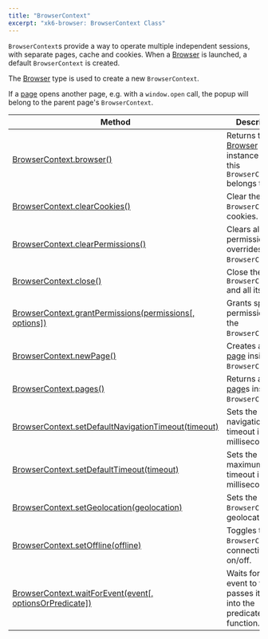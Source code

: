 ```yaml
---
title: "BrowserContext"
excerpt: "xk6-browser: BrowserContext Class"
---
```


`BrowserContext`s provide a way to operate multiple independent sessions, with separate pages, cache and cookies. When a [Browser](/javascript-api/xk6-browser/browser) is launched, a default `BrowserContext` is created.

The [Browser](/javascript-api/xk6-browser/browser) type is used to create a new `BrowserContext`.

If a [page](/javascript-api/xk6-browser/page) opens another page, e.g. with a `window.open` call, the popup will belong to the parent page's `BrowserContext`.


| Method                                                                                                                                          | Description                                                                                                |
|-------------------------------------------------------------------------------------------------------------------------------------------------|------------------------------------------------------------------------------------------------------------|
| [BrowserContext.browser()](/javascript-api/xk6-browser/browsercontext/browser/)                                                                 | Returns the [Browser](/javascript-api/xk6-browser/browser) instance that this `BrowserContext` belongs to. |
| <BWIPT id="442"/> [BrowserContext.clearCookies()](/javascript-api/xk6-browser/browsercontext/clearcookies/)                                     | Clear the `BrowserContext`'s cookies.                                                                      |
| <BWIPT id="443"/> [BrowserContext.clearPermissions()](/javascript-api/xk6-browser/browsercontext/clearpermissions)                              | Clears all permission overrides for the `BrowserContext`.                                                  |
| [BrowserContext.close()](/javascript-api/xk6-browser/browsercontext/close)                                                                      | Close the `BrowserContext` and all its [page](/javascript-api/xk6-browser/page)s.                          |
| [BrowserContext.grantPermissions(permissions[, options])](/javascript-api/xk6-browser/browsercontext/grantpermissions)                          | Grants specified permissions to the `BrowserContext`.                                                      |
| [BrowserContext.newPage()](/javascript-api/xk6-browser/browsercontext/newpage)                                                                  | Creates a new [page](/javascript-api/xk6-browser/page) inside this `BrowserContext`.                       |
| <BWIPT id="444"/> [BrowserContext.pages()](/javascript-api/xk6-browser/browsercontext/pages)                                                    | Returns a list of [page](/javascript-api/xk6-browser/page)s inside this `BrowserContext`.                  |
| <BWIPT id="445"/> [BrowserContext.setDefaultNavigationTimeout(timeout)](/javascript-api/xk6-browser/browsercontext/setdefaultnavigationtimeout) | Sets the default navigation timeout in milliseconds.                                                       |
| <BWIPT id="456"/> [BrowserContext.setDefaultTimeout(timeout)](/javascript-api/xk6-browser/browsercontext/setdefaulttiontimeout)                                   | Sets the default maximum timeout in milliseconds.                                        |
| <BWIPT id="435"/> [BrowserContext.setGeolocation(geolocation)](/javascript-api/xk6-browser/browsercontext/setgeolocation)                       | Sets the `BrowserContext`'s geolocation.                                                                   |
| [BrowserContext.setOffline(offline)](/javascript-api/xk6-browser/browsercontext/setoffline)                                                     | Toggles the `BrowserContext`'s connectivity on/off.                                                        |
| <BWIPT id="447"/> [BrowserContext.waitForEvent(event[, optionsOrPredicate])](/javascript-api/xk6-browser/browsercontext/waitforevent)           | Waits for the event to fire and passes its value into the predicate function.                              |
